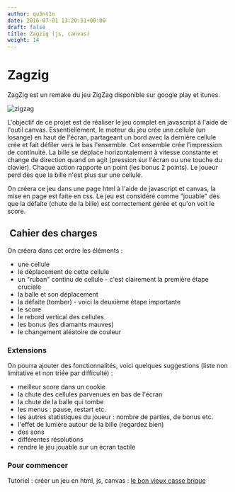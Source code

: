 ```yaml
---
author: qu3nt1n
date: 2016-07-01 13:20:51+00:00
draft: false
title: Zagzig (js, canvas)
weight: 14
---
```


# Zagzig


ZagZig est un remake du jeu ZigZag disponible sur google play et itunes.

![zigzag](http://qkzk.xyz/wp-content/uploads/2016/07/zigzag-168x300.jpg)







L'objectif de ce projet est de réaliser le jeu complet en javascript à l'aide de l'outil canvas.
Essentiellement, le moteur du jeu crée une cellule (un losange) en haut de l'écran, partageant un bord avec la dernière cellule crée et fait défiler vers le bas l'ensemble. Cet ensemble crée l'impression de continuité. La bille se déplace horizontalement à vitesse constante et change de direction quand on agit (pression sur l'écran ou une touche du clavier). Chaque action rapporte un point (les bonus 2 points). Le joueur perd dès que la bille n'est plus sur une cellule.








On créera ce jeu dans une page html à l'aide de javascript et canvas, la mise en page est faite en css. Le jeu est considéré comme "jouable" dès que la défaite (chute de la bille) est correctement gérée et qu'on voit le score.






##  Cahier des charges


On créera dans cet ordre les éléments :



* une cellule
* le déplacement de cette cellule
* un "ruban" continu de cellule - c'est clairement la première étape cruciale
* la balle et son déplacement
* la défaite (tomber) - voici la deuxième étape importante
* le score
* le rebord vertical des cellules
* les bonus (les diamants mauves)
* le changement aléatoire de couleur






### Extensions





On pourra ajouter des fonctionnalités, voici quelques suggestions (liste non limitative et non triée par difficulté) :






* meilleur score dans un cookie
* la chute des cellules parvenues en bas de l'écran
* la chute de la balle qui tombe
* les menus : pause, restart etc.
* les autres statistiques du joueur : nombre de parties, de bonus etc.
* l'effet de lumière autour de la bille (regardez bien)
* des sons
* différentes résolutions
* rendre le jeu jouable sur un écran tactile



### Pour commencer


Tutoriel : créer un jeu en html, js, canvas : [le bon vieux casse brique](http://www.lafermeduweb.net/tutorial/creer-un-jeu-en-html-canvas-et-javascript-13.html)
